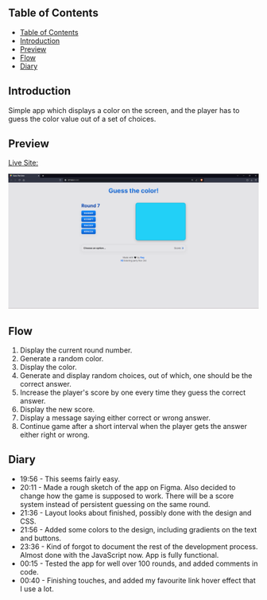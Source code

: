 ## Table of Contents

- [Table of Contents](#table-of-contents)
- [Introduction](#introduction)
- [Preview](#preview)
- [Flow](#flow)
- [Diary](#diary)

## Introduction

Simple app which displays a color on the screen, and the player has to guess the color value out of a set of choices.

## Preview

[Live Site:](https://ragonscreen.github.io/basic-guess-the-color/)

![site preview](./assets/site-preview.png)

## Flow

1. Display the current round number.
2. Generate a random color.
3. Display the color.
4. Generate and display random choices, out of which, one should be the correct answer.
5. Increase the player's score by one every time they guess the correct answer.
6. Display the new score.
7. Display a message saying either correct or wrong answer.
8. Continue game after a short interval when the player gets the answer either right or wrong.

## Diary

-   19:56 - This seems fairly easy.
-   20:11 - Made a rough sketch of the app on Figma. Also decided to change how the game is supposed to work. There will be a score system instead of persistent guessing on the same round.
-   21:36 - Layout looks about finished, possibly done with the design and CSS.
-   21:56 - Added some colors to the design, including gradients on the text and buttons.
-   23:36 - Kind of forgot to document the rest of the development process. Almost done with the JavaScript now. App is fully functional.
-   00:15 - Tested the app for well over 100 rounds, and added comments in code.
-   00:40 - Finishing touches, and added my favourite link hover effect that I use a lot.
